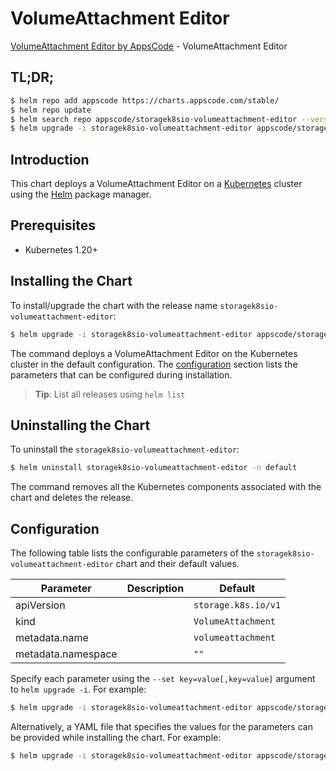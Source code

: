# VolumeAttachment Editor

[VolumeAttachment Editor by AppsCode](https://appscode.com) - VolumeAttachment Editor

## TL;DR;

```bash
$ helm repo add appscode https://charts.appscode.com/stable/
$ helm repo update
$ helm search repo appscode/storagek8sio-volumeattachment-editor --version=v0.14.0
$ helm upgrade -i storagek8sio-volumeattachment-editor appscode/storagek8sio-volumeattachment-editor -n default --create-namespace --version=v0.14.0
```

## Introduction

This chart deploys a VolumeAttachment Editor on a [Kubernetes](http://kubernetes.io) cluster using the [Helm](https://helm.sh) package manager.

## Prerequisites

- Kubernetes 1.20+

## Installing the Chart

To install/upgrade the chart with the release name `storagek8sio-volumeattachment-editor`:

```bash
$ helm upgrade -i storagek8sio-volumeattachment-editor appscode/storagek8sio-volumeattachment-editor -n default --create-namespace --version=v0.14.0
```

The command deploys a VolumeAttachment Editor on the Kubernetes cluster in the default configuration. The [configuration](#configuration) section lists the parameters that can be configured during installation.

> **Tip**: List all releases using `helm list`

## Uninstalling the Chart

To uninstall the `storagek8sio-volumeattachment-editor`:

```bash
$ helm uninstall storagek8sio-volumeattachment-editor -n default
```

The command removes all the Kubernetes components associated with the chart and deletes the release.

## Configuration

The following table lists the configurable parameters of the `storagek8sio-volumeattachment-editor` chart and their default values.

|     Parameter      | Description |            Default             |
|--------------------|-------------|--------------------------------|
| apiVersion         |             | <code>storage.k8s.io/v1</code> |
| kind               |             | <code>VolumeAttachment</code>  |
| metadata.name      |             | <code>volumeattachment</code>  |
| metadata.namespace |             | <code>""</code>                |


Specify each parameter using the `--set key=value[,key=value]` argument to `helm upgrade -i`. For example:

```bash
$ helm upgrade -i storagek8sio-volumeattachment-editor appscode/storagek8sio-volumeattachment-editor -n default --create-namespace --version=v0.14.0 --set apiVersion=storage.k8s.io/v1
```

Alternatively, a YAML file that specifies the values for the parameters can be provided while
installing the chart. For example:

```bash
$ helm upgrade -i storagek8sio-volumeattachment-editor appscode/storagek8sio-volumeattachment-editor -n default --create-namespace --version=v0.14.0 --values values.yaml
```
